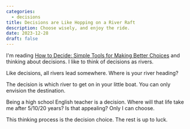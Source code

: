 ```yaml
---
categories:
  - decisions
title: Decisions are Like Hopping on a River Raft
description: Choose wisely, and enjoy the ride.
date: 2023-12-28
draft: false
---
```


I'm reading
[How to Decide: Simple Tools for Making Better Choices](../book-review/how-to-decide-simple-tools-for-making-better-choices.md) and thinking about decisions. I like to think of decisions as rivers.

Like decisions, all rivers lead somewhere. Where is your river heading?

The decision is which river to get on in your little boat. You can only envision the destination. 

Being a high school English teacher is a decision. Where will that life take me after 5/10/20 years? Is that appealing? Only I can choose. 

This thinking process is the decision choice. The rest is up to luck. 
